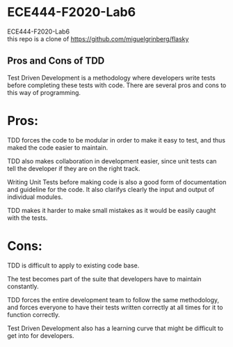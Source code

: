 # ECE444-F2020-Lab6
ECE444-F2020-Lab6\
this repo is a clone of
https://github.com/miguelgrinberg/flasky

## Pros and Cons of TDD

Test Driven Development is a methodology where developers write tests before completing these tests with code. There are several pros and cons to this way of programming.

# Pros:

TDD forces the code to be modular in order to make it easy to test, and thus maked the code easier to maintain.

TDD also makes collaboration in development easier, since unit tests can tell the developer if they are on the right track.

Writing Unit Tests before making code is also a good form of documentation and guideline for the code. It also clarifys clearly the input and output of individual modules.

TDD makes it harder to make small mistakes as it would be easily caught with the tests.

# Cons:

TDD is difficult to apply to existing code base.

The test becomes part of the suite that developers have to maintain constantly.

TDD forces the entire development team to follow the same methodology, and forces everyone to have their tests written correctly at all times for it to function correctly.

Test Driven Development also has a learning curve that might be difficult to get into for developers.
